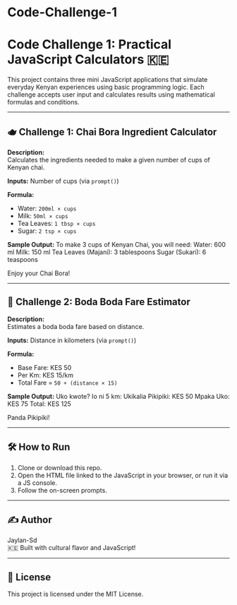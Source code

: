 # Code-Challenge-1

# Code Challenge 1: Practical JavaScript Calculators 🇰🇪

This project contains three mini JavaScript applications that simulate everyday Kenyan experiences using basic programming logic. Each challenge accepts user input and calculates results using mathematical formulas and conditions.

---

## 🫖 Challenge 1: Chai Bora Ingredient Calculator

**Description:**  
Calculates the ingredients needed to make a given number of cups of Kenyan chai.

**Inputs:** Number of cups (via `prompt()`)

**Formula:**
- Water: `200ml × cups`
- Milk: `50ml × cups`
- Tea Leaves: `1 tbsp × cups`
- Sugar: `2 tsp × cups`

**Sample Output:**
To make 3 cups of Kenyan Chai, you will need:
Water: 600 ml
Milk: 150 ml
Tea Leaves (Majani): 3 tablespoons
Sugar (Sukari): 6 teaspoons

Enjoy your Chai Bora!

---

## 🛵 Challenge 2: Boda Boda Fare Estimator

**Description:**  
Estimates a boda boda fare based on distance.

**Inputs:** Distance in kilometers (via `prompt()`)

**Formula:**
- Base Fare: KES 50
- Per Km: KES 15/km  
- Total Fare = `50 + (distance × 15)`

**Sample Output:**
Uko kwote? Io ni 5 km:
Ukikalia Pikipiki: KES 50
Mpaka Uko: KES 75
Total: KES 125

Panda Pikipiki!


---

## 🛠 How to Run

1. Clone or download this repo.
2. Open the HTML file linked to the JavaScript in your browser, or run it via a JS console.
3. Follow the on-screen prompts.

---

## ✍️ Author

Jaylan-Sd  
🇰🇪 Built with cultural flavor and JavaScript!

---

## 📄 License

This project is licensed under the MIT License.


